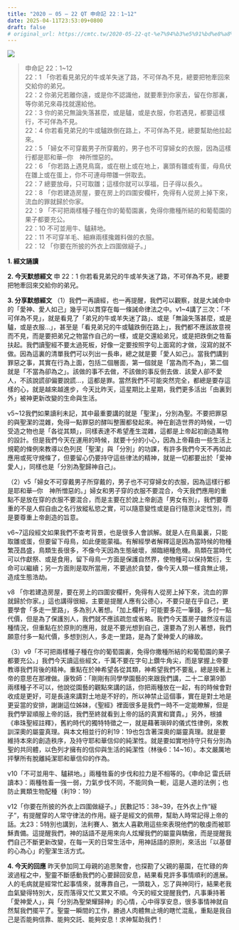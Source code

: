 ```yaml
---
title: "2020 – 05 – 22 QT 申命記 22：1~12"
date: 2025-04-11T23:53:09+0800
draft: false
# original_url: https://cmtc.tw/2020-05-22-qt-%e7%94%b3%e5%91%bd%e8%a8%98-22%ef%bc%9a112
---
```


![](/images/qt.jpg)
> 申命記 22：1\~12  
> 22：1 「你若看見弟兄的牛或羊失迷了路，不可佯為不見，總要把牠牽回來交給你的弟兄。  
> 22：2 你弟兄若離你遠，或是你不認識他，就要牽到你家去，留在你那裏，等你弟兄來尋找就還給他。  
> 22：3 你的弟兄無論失落甚麼，或是驢，或是衣服，你若遇見，都要這樣行，不可佯為不見。  
> 22：4 你若看見弟兄的牛或驢跌倒在路上，不可佯為不見，總要幫助他拉起來。  
> 22：5 「婦女不可穿戴男子所穿戴的，男子也不可穿婦女的衣服，因為這樣行都是耶和華─你　神所憎惡的。  
> 22：6 「你若路上遇見鳥窩，或在樹上或在地上，裏頭有雛或有蛋，母鳥伏在雛上或在蛋上，你不可連母帶雛一併取去。  
> 22：7 總要放母，只可取雛；這樣你就可以享福，日子得以長久。  
> 22：8 「你若建造房屋，要在房上的四圍安欄杆，免得有人從房上掉下來，流血的罪就歸於你家。  
> 22：9 「不可把兩樣種子種在你的葡萄園裏，免得你撒種所結的和葡萄園的果子都要充公。  
> 22：10 不可並用牛、驢耕地。  
> 22：11 不可穿羊毛、細麻兩樣攙雜料做的衣服。  
> 22：12 「你要在所披的外衣上四圍做繸子。」

**1. 經文誦讀**

**2.  今天默想經文**
申 22：1 你若看見弟兄的牛或羊失迷了路，不可佯為不見，總要把牠牽回來交給你的弟兄。

**3. 分享默想經文**
（1）我們一再讀經，也一再提醒，我們可以觀察，就是大誡命中的「愛神、愛人如己」幾乎可以貫穿在每一條誡命律法之中。v1\~4講了三次：「不可佯為不見」，就是看見了「弟兄的牛或羊失迷了路」、或是「無論失落甚麼，或是驢，或是衣服…」，甚至是「看見弟兄的牛或驢跌倒在路上」，我們都不應該故意視而不見，而是要把弟兄之物當作自己的一樣，或是交還給弟兄，或是把跌倒之牲畜扶起。我們讀聖經不要太過死板，好像一定要按照字句上面寫的才做，沒寫的就不做。因為這裏的清單我們可以列出一長串，總之就是要「愛人如己」。當我們講到罪惡之事，其實在行為上面，包括二個層面，第一個就是「當為而不為」，第二個就是「不當為卻為之」。該做的事不去做，不該做的事反倒去做．該愛人卻不愛人，不該說謊卻偏要說謊…，這都是罪。當然我們不可能突然完全，都總是要存這樣的心，就是越來越進步，今天比昨天，這星期比上星期，我們更多活出「由裏到外」被神更新改變的生命與生活。

v5\~12我們如果讀利未記，其中最重要講的就是「聖潔」，分別為聖。不要把罪惡的與聖潔的混雜，免得一點罪惡的酵叫整團都發起來。神在創造世界的時候，一切受造之物也是「各從其類」，同樣表達不希望產生混雜，這都是上帝起初創造萬物的設計。但是我們今天在運用的時候，就要十分的小心，因為上帝藉由一些生活上規範的條例來教導以色列民「聖潔」與「分別」的功課，有許多我們今天不再如此應用或死守規條了，但要留心仍要持守這些律法的精神，就是一切都要出於「愛神愛人」，同樣也是「分別為聖歸神自己」。

（2）v5「婦女不可穿戴男子所穿戴的，男子也不可穿婦女的衣服，因為這樣行都是耶和華─你　神所憎惡的。」婦女和男子穿的衣服不要混合，今天我們應用的重點不是放在穿的衣服不要混合，而是主要在於說上帝創造「男女有別」，我們要尊重的不是人假自由之名行放縱私慾之實，可以隨意變性或是自行隨意決定性別，而是要尊重上帝創造的旨意。

v6\~7這段經文如果我們不查考背景，也是很多人會誤解。就是人在鳥巢裏，只能取雛或蛋，但要留下母鳥，如此便能蒙福。有解經學者解釋這是因為當時候的物種繁茂昌盛，鳥類生長很多，不像今天因為生態破壞，瀕臨絕種危機。鳥類在當時代可以作獻祭、或是食用，留下母鳥一方面是保護自然界，使物種可以保持繁衍，生命可以繼續；另一方面則是取所當用，不要過於貪婪，像今天人類一樣貪無止境，造成生態浩劫。

v8 「你若建造房屋，要在房上的四圍安欄杆，免得有人從房上掉下來，流血的罪就歸於你家。」這也講得很細，主要是提醒人應有公德心，不要只是在乎自己，更要學會「多走一里路」，多為別人著想。「加上欄杆」可能要多花一筆錢，多付一點代價，但是為了保護別人，我們就不應該疏忽或省略。我們今天蓋房子雖然沒有這種情況，但重點在於原則的應用，就是不要光想到自己，還要為了別人著想，我們願意付多一點代價，多想到別人，多走一里路，是為了愛神愛人的緣故。

（3）v9「不可把兩樣種子種在你的葡萄園裏，免得你撒種所結的和葡萄園的果子都要充公。」我們今天讀這些經文，千萬不要在字句上鑽牛角尖，而是掌握上帝要教導我們背後的精神。重點在於神希望各從其類，神希望我們不要亂，總是按著上帝的意思在那裡做。康牧師：「剛剛有同學學園藝的來跟我們講，二十二章第9節兩樣種子不可以，他說從園藝的觀點來講的話，你把兩種放在一起，有的時候會對收成是更好，可是長遠來講對土地是不好的，所以神禁止這個事，實在是對土地是更妥當的安排，謝謝這位姊妹，《聖經》裡面很多是我們一時不一定能瞭解，但是我們學習順服上帝的話，我們至終就看到上帝的話的真實和寶貴。」另外，根據《串珠聖經註釋》，舊約時代的獨特特徵之一，就是藉著瑣碎的儀式性律例，來教訓深奧的屬靈真理。與本文相並行的利19：19也包含著深奧的屬靈真理。就是要維持本來的創造秩序，及持守耶和華信仰的純潔性。就是要如實地持守只有分別為聖的共同體，以色列才擁有的信仰與生活的純潔性（林後6：14\~16）。本文嚴厲地抨擊所有脫離純潔耶和華信仰的作為。

v10「不可並用牛、驢耕地。」兩種牲畜的步伐和拉力是不相等的。《申命記 雷氏研讀本》：兩種牲畜一強一弱，力氣步伐不同，不能同負一軛，這是人道的法例；也防止異類生物配種（利19：19）

v12「你要在所披的外衣上四圍做繸子。」民數記15：38\~39，在外衣上作“繸子”，有提醒穿的人常守律法的作用。繸子是經文的佩帶，幫助人時常記得上帝的話。太23：5特別也講到，法利賽人、猶太人喜歡用這些來表現他們的敬虔而被耶穌責備。這提醒我們，神的話語不是用來向人炫耀我們的屬靈與驕傲，而是提醒我們自己不斷更新改變，在每一天的日常生活中，用神話語的原則，來活出「以基督的心為心」的聖潔生活方式。

**4. 今天的回應**
昨天參加同工母親的追思聚會，也探勘了父親的墓園，在忙碌的奔波過程之中，聖靈不斷感動我們的心要歸回安息，結果看見許多事情順利的進展。人的毛病就是經常忙起事情來，就專靠自己，一頭栽入，忘了與神同行，結果老我血氣變得特別大，反而落得又忙又累又不順。今天的經文提醒我們，凡事秉持著「愛神愛人」，與「分別為聖榮耀歸神」的心情，心中得享安息，很多事情神就自然幫我們擺平了。聖靈一瞬間的工作，勝過人肉體無止境的瞎忙混亂，重點是我自己是否能夠信靠、能夠交託、能夠安息！求神幫助我們！
